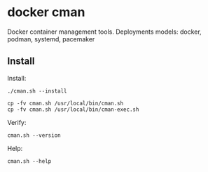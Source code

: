 docker cman
===========

Docker container management tools.
Deployments models: docker, podman, systemd, pacemaker

Install
-------
Install:

    ./cman.sh --install

    cp -fv cman.sh /usr/local/bin/cman.sh
    cp -fv cman.sh /usr/local/bin/cman-exec.sh

Verify:

    cman.sh --version

Help:

    cman.sh --help
